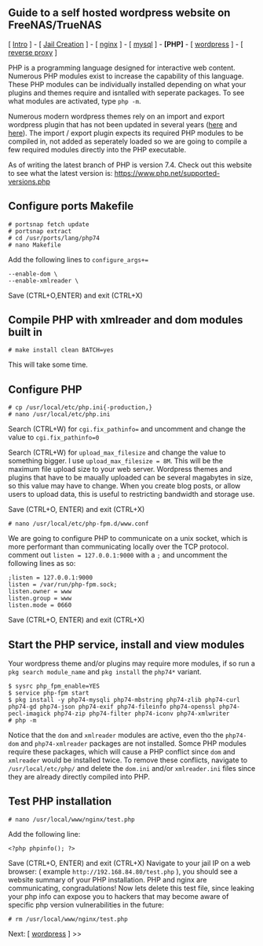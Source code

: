 ## Guide to a self hosted wordpress website on FreeNAS/TrueNAS
[ [Intro](README.md) ] - [ [Jail Creation](1_jail_creation.md) ] - [ [nginx](2_nginx.md) ] - [ [mysql](3_mysql.md) ] - **[PHP]** - [ [wordpress](5_wordpress.md) ] - [ [reverse proxy](6_reverse_proxy.md) ]

PHP is a programming language designed for interactive web content. Numerous PHP modules exist to increase the capability of this language. These PHP modules can be individually installed depending on what your plugins and themes require and isntalled with seperate packages. To see what modules are activated, type `php -m`.

Numerous modern wordpress themes rely on an import and export wordpress plugin that has not been updated in several years ([here](https://github.com/humanmade/WordPress-Importer) and [here](https://github.com/awesomemotive/one-click-demo-import)). The import / export plugin expects its required PHP modules to be compiled in, not added as seperately loaded so we are going to compile a few required modules directly into the PHP executable. 

As of writing the latest branch of PHP is version 7.4. Check out this website to see what the latest version is: https://www.php.net/supported-versions.php 

## Configure ports Makefile
```
# portsnap fetch update
# portsnap extract
# cd /usr/ports/lang/php74
# nano Makefile
```
Add the following lines to `configure_args+=`
```
--enable-dom \
--enable-xmlreader \
```
Save (CTRL+O,ENTER) and exit (CTRL+X)

## Compile PHP with xmlreader and dom modules built in
```
# make install clean BATCH=yes
```
This will take some time. 

## Configure PHP
```
# cp /usr/local/etc/php.ini{-production,}
# nano /usr/local/etc/php.ini
```

Search (CTRL+W) for `cgi.fix_pathinfo=` and uncomment and change the value to `cgi.fix_pathinfo=0`

Search (CTRL+W) for `upload_max_filesize` and change the value to something bigger. I use `upload_max_filesize = 8M`. This will be the maximum file upload size to your web server. Wordpress themes and plugins that have to be maually uploaded can be several magabytes in size, so this value may have to change. When you create blog posts, or allow users to upload data, this is useful to restricting bandwidth and storage use.

Save (CTRL+O, ENTER) and exit (CTRL+X)

```
# nano /usr/local/etc/php-fpm.d/www.conf
```
We are going to configure PHP to communicate on a unix socket, which is more performant than communicating locally over the TCP protocol. comment out `listen = 127.0.0.1:9000` with a `;` and uncomment the following lines as so:
```
;listen = 127.0.0.1:9000
listen = /var/run/php-fpm.sock;
listen.owner = www
listen.group = www
listen.mode = 0660
```
Save (CTRL+O, ENTER) and exit (CTRL+X)

## Start the PHP service, install and view modules
Your wordpress theme and/or plugins may require more modules, if so run a `pkg search module_name` and `pkg install` the `php74*` variant.
```
$ sysrc php_fpm_enable=YES
$ service php-fpm start
$ pkg install -y php74-mysqli php74-mbstring php74-zlib php74-curl php74-gd php74-json php74-exif php74-fileinfo php74-openssl php74-pecl-imagick php74-zip php74-filter php74-iconv php74-xmlwriter
# php -m
```
Notice that the `dom` and `xmlreader` modules are active, even tho the `php74-dom` and `php74-xmlreader` packages are not installed. Somce PHP modules require these packages, which will cause a PHP conflict since `dom` and `xmlreader` would be installed twice. To remove these conflicts, navigate to `/usr/local/etc/php/` and delete the `dom.ini` and/or `xmlreader.ini` files since they are already directly compiled into PHP.

## Test PHP installation
```
# nano /usr/local/www/nginx/test.php
```
Add the following line:
```
<?php phpinfo(); ?>
```
Save (CTRL+O, ENTER) and exit (CTRL+X)
 Navigate to your jail IP on a web browser: ( example `http://192.168.84.80/test.php` ), you should see a website summary of your PHP installation. PHP and nginx are communicating, congradulations! Now lets delete this test file, since leaking your php info can expose you to hackers that may become aware of specific php version vulnerabilities in the future:
 ```
 # rm /usr/local/www/nginx/test.php
 ```
 
 Next: [ [wordpress](5_wordpress.md) ] >>
